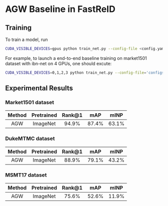 # AGW Baseline in FastReID

## Training

To train a model, run

```bash
CUDA_VISIBLE_DEVICES=gpus python train_net.py --config-file <config.yaml>
```

For example, to launch a end-to-end baseline training on market1501 dataset with ibn-net on 4 GPUs, 
one should excute:

```bash
CUDA_VISIBLE_DEVICES=0,1,2,3 python train_net.py --config-file='configs/AGW_market1501.yml'
```

## Experimental Results

### Market1501 dataset

| Method | Pretrained | Rank@1 | mAP | mINP |
| :---: | :---: | :---: |:---: | :---: |
| AGW |  ImageNet | 94.9% | 87.4% | 63.1% |

### DukeMTMC dataset

| Method | Pretrained | Rank@1 | mAP | mINP |
| :---: | :---: | :---: |:---: | :---: |
| AGW |  ImageNet | 88.9% | 79.1% | 43.2% |

### MSMT17 dataset

| Method | Pretrained | Rank@1 | mAP | mINP |
| :---: | :---: | :---: |:---: | :---: |
| AGW | ImageNet | 75.6% | 52.6% | 11.9% |
